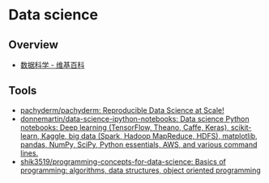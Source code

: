 # Data science

## Overview

- [数据科学 - 维基百科](https://zh.wikipedia.org/wiki/%E6%95%B0%E6%8D%AE%E7%A7%91%E5%AD%A6)

## Tools

- [pachyderm/pachyderm: Reproducible Data Science at Scale!](https://github.com/pachyderm/pachyderm)
- [donnemartin/data-science-ipython-notebooks: Data science Python notebooks: Deep learning (TensorFlow, Theano, Caffe, Keras), scikit-learn, Kaggle, big data (Spark, Hadoop MapReduce, HDFS), matplotlib, pandas, NumPy, SciPy, Python essentials, AWS, and various command lines.](https://github.com/donnemartin/data-science-ipython-notebooks)
- [shik3519/programming-concepts-for-data-science: Basics of programming: algorithms, data structures, object oriented programming](https://github.com/shik3519/programming-concepts-for-data-science)
